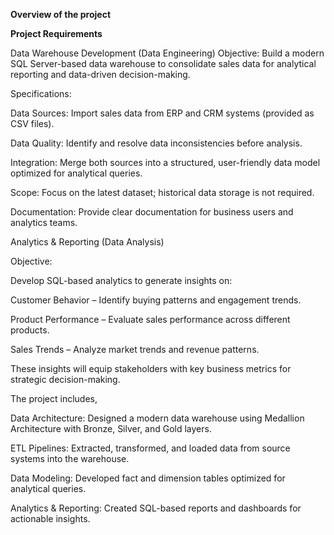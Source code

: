 **Overview of the project**

**Project Requirements**

Data Warehouse Development (Data Engineering)
Objective:
Build a modern SQL Server-based data warehouse to consolidate sales data for analytical reporting and data-driven decision-making.

Specifications:

Data Sources: Import sales data from ERP and CRM systems (provided as CSV files).

Data Quality: Identify and resolve data inconsistencies before analysis.

Integration: Merge both sources into a structured, user-friendly data model optimized for analytical queries.

Scope: Focus on the latest dataset; historical data storage is not required.

Documentation: Provide clear documentation for business users and analytics teams.

Analytics & Reporting (Data Analysis)

Objective:

Develop SQL-based analytics to generate insights on:

Customer Behavior – Identify buying patterns and engagement trends.

Product Performance – Evaluate sales performance across different products.

Sales Trends – Analyze market trends and revenue patterns.

These insights will equip stakeholders with key business metrics for strategic decision-making.


The project includes,

Data Architecture: Designed a modern data warehouse using Medallion Architecture with Bronze, Silver, and Gold layers.

ETL Pipelines: Extracted, transformed, and loaded data from source systems into the warehouse.

Data Modeling: Developed fact and dimension tables optimized for analytical queries.

Analytics & Reporting: Created SQL-based reports and dashboards for actionable insights.
